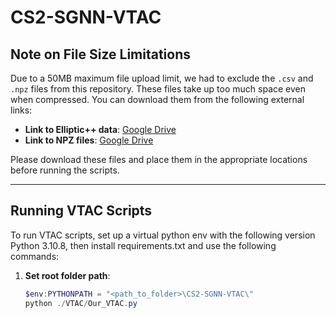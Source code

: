 # CS2-SGNN-VTAC

## Note on File Size Limitations

Due to a 50MB maximum file upload limit, we had to exclude the `.csv` and `.npz` files from this repository. These files take up too much space even when compressed. You can download them from the following external links:

- **Link to Elliptic++ data**: [Google Drive](https://drive.google.com/drive/folders/1MRPXz79Lu_JGLlJ21MDfML44dKN9R08l?usp=drive_link)  
- **Link to NPZ files**: [Google Drive](https://drive.google.com/drive/folders/1hM75coqXuSORUVZXhs18NKuEkqCml5t9?usp=sharing)

Please download these files and place them in the appropriate locations before running the scripts.

---

## Running VTAC Scripts

To run VTAC scripts, set up a virtual python env with the following version Python 3.10.8, then install requirements.txt and use the following commands:

1. **Set root folder path**:
   ```powershell
   $env:PYTHONPATH = "<path_to_folder>\CS2-SGNN-VTAC\"
   python ./VTAC/Our_VTAC.py
